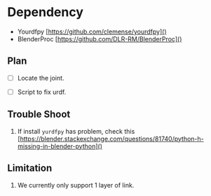 # Dependency

- Yourdfpy [https://github.com/clemense/yourdfpy]()
- BlenderProc [https://github.com/DLR-RM/BlenderProc]()

## Plan

- [ ] Locate the joint.
- [ ] Script to fix urdf.


## Trouble Shoot

1. If install `yurdfpy` has problem, check this [https://blender.stackexchange.com/questions/81740/python-h-missing-in-blender-python]()


## Limitation
1. We currently only support 1 layer of link.